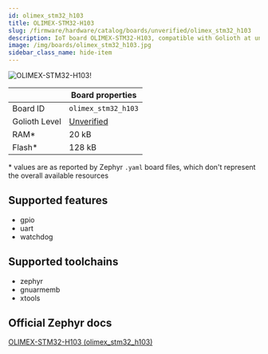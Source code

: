 ```yaml
---
id: olimex_stm32_h103
title: OLIMEX-STM32-H103
slug: /firmware/hardware/catalog/boards/unverified/olimex_stm32_h103
description: IoT board OLIMEX-STM32-H103, compatible with Golioth at unverified level.
image: /img/boards/olimex_stm32_h103.jpg
sidebar_class_name: hide-item
---
```


[//]: # (This is an auto-generated file, do not edit! Changes to it will be lost upon re-generation)

![OLIMEX-STM32-H103!](/img/boards/olimex_stm32_h103.jpg "OLIMEX-STM32-H103")

|                | Board properties     |
| -------------  | -------------------- |
| Board ID       | `olimex_stm32_h103` |
| Golioth Level  | [Unverified](/firmware/hardware#unverified-boards) |
| RAM*           | 20 kB |
| Flash*         | 128 kB |

\* values are as reported by Zephyr `.yaml` board files, which don't represent the overall available resources



## Supported features

* gpio
* uart
* watchdog

## Supported toolchains

* zephyr
* gnuarmemb
* xtools

## Official Zephyr docs

[OLIMEX-STM32-H103 (olimex_stm32_h103)](https://docs.zephyrproject.org/latest/boards/olimex/stm32_h103/doc/index.html)
